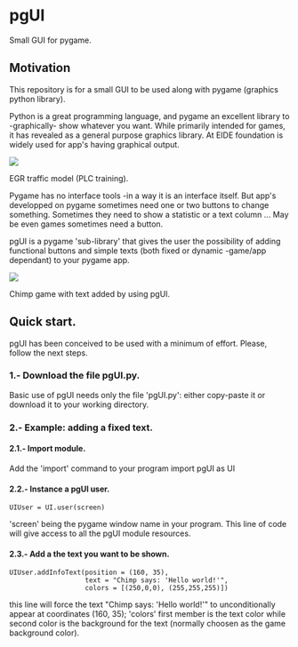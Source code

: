 # pgUI
Small GUI for pygame.

## Motivation
This repository is for a small GUI to be used along with pygame (graphics python library). 

Python is a great programming language, and pygame an excellent library to -graphically- show whatever you want. While primarily intended for games, it has revealed as a general purpose graphics library. At EIDE foundation is widely used for app's having graphical output.

![](https://user-images.githubusercontent.com/64075009/116436815-100a7100-a84d-11eb-9726-16c61c2997ea.png)

EGR traffic model (PLC training).

Pygame has no interface tools -in a way it is an interface itself. But app's developped on pygame sometimes need one or two buttons to change something. Sometimes they need to show a statistic or a text column ... May be even games sometimes need a button.

pgUI is a pygame 'sub-library' that gives the user the possibility of adding functional buttons and simple texts (both fixed or dynamic -game/app dependant) to your pygame app.

![](https://user-images.githubusercontent.com/64075009/116439558-fb7ba800-a84f-11eb-851b-1dc763527f5c.png)

Chimp game with text added by using pgUI.

## Quick start.
pgUI has been conceived to be used with a minimum of effort. Please, follow the next steps.

### 1.- Download the file pgUI.py.
Basic use of pgUI needs only the file 'pgUI.py': either copy-paste it or download it to your working directory.

### 2.- Example: adding a fixed text.
#### 2.1.- Import module.
Add the 'import' command to your program
    import pgUI as UI

#### 2.2.- Instance a pgUI user.
    UIUser = UI.user(screen)                               
'screen' being the pygame window name in your program. This line of code will give access to all the pgUI module resources.

#### 2.3.- Add a the text you want to be shown.
    UIUser.addInfoText(position = (160, 35),                
                       text = "Chimp says: 'Hello world!'",
                       colors = [(250,0,0), (255,255,255)])
this line will force the text "Chimp says: 'Hello world!'" to unconditionally appear at coordinates (160, 35); 'colors' first member is the text color while second color is the background for the text (normally choosen as the game background color).


